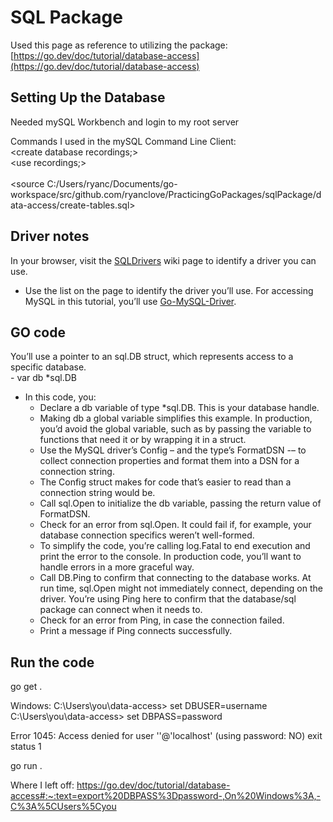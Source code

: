 # SQL Package

Used this page as reference to utilizing the package:
[https://go.dev/doc/tutorial/database-access](https://go.dev/doc/tutorial/database-access)

## Setting Up the Database

Needed mySQL Workbench and login to my root server

Commands I used in the mySQL Command Line Client:  
<create database recordings;>  
<use recordings;>  
<status>  
<source C:/Users/ryanc/Documents/go-workspace/src/github.com/ryanclove/PracticingGoPackages/sqlPackage/data-access/create-tables.sql>  

## Driver notes

In your browser, visit the [SQLDrivers](https://github.com/golang/go/wiki/SQLDrivers) wiki page to identify a driver you can use.
- Use the list on the page to identify the driver you’ll use. For accessing MySQL in this tutorial, you’ll use [Go-MySQL-Driver](https://github.com/go-sql-driver/mysql/).

## GO code

You’ll use a pointer to an sql.DB struct, which represents access to a specific database.  
    - var db *sql.DB

- In this code, you:
    - Declare a db variable of type *sql.DB. This is your database handle.
    - Making db a global variable simplifies this example. In production, you’d avoid the global variable, such as by passing the variable to functions that need it or by wrapping it in a struct.
    - Use the MySQL driver’s Config – and the type’s FormatDSN -– to collect connection properties and format them into a DSN for a connection string.
    - The Config struct makes for code that’s easier to read than a connection string would be.
    - Call sql.Open to initialize the db variable, passing the return value of FormatDSN.
    - Check for an error from sql.Open. It could fail if, for example, your database connection specifics weren’t well-formed.
    - To simplify the code, you’re calling log.Fatal to end execution and print the error to the console. In production code, you’ll want to handle errors in a more graceful way.
    - Call DB.Ping to confirm that connecting to the database works. At run time, sql.Open might not immediately connect, depending on the driver. You’re using Ping here to confirm that the database/sql package can connect when it needs to.
    - Check for an error from Ping, in case the connection failed.
    - Print a message if Ping connects successfully.

## Run the code

go get .

Windows:
C:\Users\you\data-access> set DBUSER=username
C:\Users\you\data-access> set DBPASS=password

Error 1045: Access denied for user ''@'localhost' (using password: NO)
exit status 1

go run .

Where I left off: https://go.dev/doc/tutorial/database-access#:~:text=export%20DBPASS%3Dpassword-,On%20Windows%3A,-C%3A%5CUsers%5Cyou
